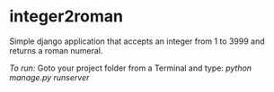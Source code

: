# integer2roman
Simple django application that accepts an integer from 1 to 3999 and returns a roman numeral.

*To run:*
Goto your project folder from a Terminal and type: 
      *python manage.py runserver*
